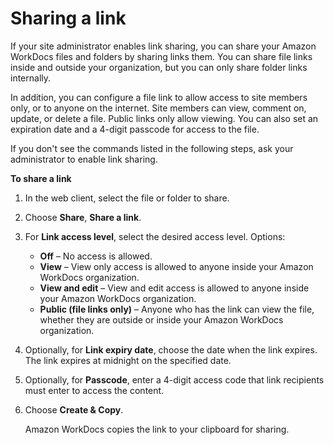 # Sharing a link<a name="web_share_link"></a>

If your site administrator enables link sharing, you can share your Amazon WorkDocs files and folders by sharing links them\. You can share file links inside and outside your organization, but you can only share folder links internally\. 

In addition, you can configure a file link to allow access to site members only, or to anyone on the internet\. Site members can view, comment on, update, or delete a file\. Public links only allow viewing\. You can also set an expiration date and a 4\-digit passcode for access to the file\. 

If you don't see the commands listed in the following steps, ask your administrator to enable link sharing\.

**To share a link**

1. In the web client, select the file or folder to share\.

1. Choose **Share**, **Share a link**\. 

1. For **Link access level**, select the desired access level\. Options:
   + **Off** – No access is allowed\.
   + **View** – View only access is allowed to anyone inside your Amazon WorkDocs organization\.
   + **View and edit** – View and edit access is allowed to anyone inside your Amazon WorkDocs organization\.
   + **Public \(file links only\)** – Anyone who has the link can view the file, whether they are outside or inside your Amazon WorkDocs organization\.

1. Optionally, for **Link expiry date**, choose the date when the link expires\. The link expires at midnight on the specified date\.

1. Optionally, for **Passcode**, enter a 4\-digit access code that link recipients must enter to access the content\. 

1. Choose **Create & Copy**\.

   Amazon WorkDocs copies the link to your clipboard for sharing\.